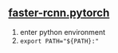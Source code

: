 ## [faster-rcnn.pytorch](https://github.com/jwyang/faster-rcnn.pytorch)

1. enter python environment
2. `export PATH="${PATH}:"`
<!--stackedit_data:
eyJoaXN0b3J5IjpbLTYzMTc2NjI3XX0=
-->